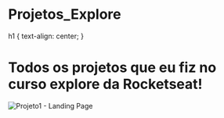 # Projetos_Explore
h1 {
  text-align: center;
}
 <h1 style="text-aling: center;">Todos os projetos que eu fiz no curso explore da Rocketseat!</h1>



 
![Projeto1 - Landing Page](https://github.com/EmersomNunes/Projetos_Explore/assets/138039830/eb159015-4e11-471b-be37-2dbca15e3408)
